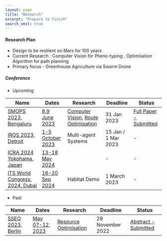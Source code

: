 ```yaml
---
layout: page
title: "Research"
excerpt: "Prepare to Finish"
search_omit: true
---
```



<h4>Research Plan</h4>
<ul>
 <li>Design to be resilient on Mars for 100 years</li>

 <li>Current Research : Computer Vision for Pheno-typing , Optimisation Algorithm for path planning</li>

 <li>Primary focus - Greenhouse Agriculture via Swarm Drone</li>
</ul >


##### Conference

* Upcoming 

| Name                                                                | Dates                                                                                                                            | Research                                                                                                                                                 | Deadline            | Status                                                                                                                                  |
|---------------------------------------------------------------------|----------------------------------------------------------------------------------------------------------------------------------|----------------------------------------------------------------------------------------------------------------------------------------------------------|---------------------|-----------------------------------------------------------------------------------------------------------------------------------------|
| [SMOPS 2023, Bengaluru](https://mangala.earth/research/smops-2023/) | [8,9 June 2023](https://smops2023.istrac.gov.in/)                                                                                | [Computer Vision](https://github.com/slabstech/bhoomi-vision), [Route Optimisation](https://github.com/slabstech/bhoomi/tree/main/src/garuda/navigation) | 31 Jan 2023         | [Full Paper - Submitted](https://github.com/slabstech/bhoomi/blob/main/docs/assets/docs/submit/sachin-IAA-ISRO-ASI-SMOPS2023-XX-XX.doc) | 
| [IROS 2023, Detroit](https://ieee-iros.org/)                        | [1-5 October 2023](https://ieee-iros.org/)                                                                                       | Multi-agent Systems                                                                                                                                      | 15 Jan / 1 Mar 2023 | -                                                                                                                                       | 
| [ICRA 2024 Yokohama, Japan](https://www.ieee-ras.org/)              | [13-18 May 2024](https://www.ieee-ras.org/)                                                                                      |                                                                                                                                                          | -                   | -                                                                                                                                       |
| [ITS World Congress, 2024, Dubai](https://itsworldcongress.com/)    | [16-20 Sep 2024](https://itsworldcongress.com/wp-content/uploads/2022/09/ITSWC-2024-Dubai-%E2%80%93-Call-for-Demonstrations.pdf) | Habitat Demo                                                                                                                                             | 1 March 2023        | -                                                                                                                                       |


* Past

| Name                                                                | Dates                                                                                                                            | Research                                                                                                                                                 | Deadline              | Status                                                                                                                     |
|---------------------------------------------------------------------|----------------------------------------------------------------------------------------------------------------------------------|----------------------------------------------------------------------------------------------------------------------------------------------------------|-----------------------|----------------------------------------------------------------------------------------------------------------------------|
| [SSEO 2023, Berlin](https://mangala.earth/research/sseo-2023/)      | [May 07-12, 2023](https://iaaspace.org/event/14th-iaa-symposium-on-small-satellites-for-earth-system-observation-2023/)          | [Resource Optimisation](https://github.com/slabstech/bhoomi/tree/main/src/solutions/scheduler)                                                                                                                                | 28 November 2022      | [Abstract - Submitted]((https://github.com/slabstech/bhoomi/blob/main/docs/assets/docs/submit/abstract_sseo_slabs_india.pdf))                                                                                                   |
